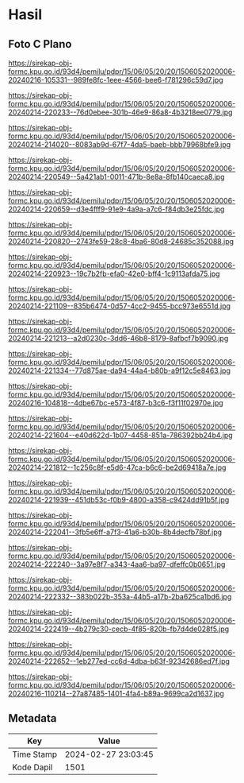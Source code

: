 # Hasil

## Foto C Plano

https://sirekap-obj-formc.kpu.go.id/93d4/pemilu/pdpr/15/06/05/20/20/1506052020006-20240216-105331--989fe8fc-1eee-4566-bee6-f781296c59d7.jpg

https://sirekap-obj-formc.kpu.go.id/93d4/pemilu/pdpr/15/06/05/20/20/1506052020006-20240214-220233--76d0ebee-301b-46e9-86a8-4b3218ee0779.jpg

https://sirekap-obj-formc.kpu.go.id/93d4/pemilu/pdpr/15/06/05/20/20/1506052020006-20240214-214020--8083ab9d-67f7-4da5-baeb-bbb79968bfe9.jpg

https://sirekap-obj-formc.kpu.go.id/93d4/pemilu/pdpr/15/06/05/20/20/1506052020006-20240214-220549--5a421ab1-0011-471b-8e8a-8fb140caeca8.jpg

https://sirekap-obj-formc.kpu.go.id/93d4/pemilu/pdpr/15/06/05/20/20/1506052020006-20240214-220659--d3e4fff9-91e9-4a9a-a7c6-f84db3e25fdc.jpg

https://sirekap-obj-formc.kpu.go.id/93d4/pemilu/pdpr/15/06/05/20/20/1506052020006-20240214-220820--2743fe59-28c8-4ba6-80d8-24685c352088.jpg

https://sirekap-obj-formc.kpu.go.id/93d4/pemilu/pdpr/15/06/05/20/20/1506052020006-20240214-220923--19c7b2fb-efa0-42e0-bff4-1c9113afda75.jpg

https://sirekap-obj-formc.kpu.go.id/93d4/pemilu/pdpr/15/06/05/20/20/1506052020006-20240214-221109--835b6474-0d57-4cc2-9455-bcc973e6551d.jpg

https://sirekap-obj-formc.kpu.go.id/93d4/pemilu/pdpr/15/06/05/20/20/1506052020006-20240214-221213--a2d0230c-3dd6-46b8-8179-8afbcf7b9090.jpg

https://sirekap-obj-formc.kpu.go.id/93d4/pemilu/pdpr/15/06/05/20/20/1506052020006-20240214-221334--77d875ae-da94-44a4-b80b-a9f12c5e8463.jpg

https://sirekap-obj-formc.kpu.go.id/93d4/pemilu/pdpr/15/06/05/20/20/1506052020006-20240216-104818--4dbe67bc-e573-4f87-b3c6-f3f11f02970e.jpg

https://sirekap-obj-formc.kpu.go.id/93d4/pemilu/pdpr/15/06/05/20/20/1506052020006-20240214-221604--e40d622d-1b07-4458-851a-786392bb24b4.jpg

https://sirekap-obj-formc.kpu.go.id/93d4/pemilu/pdpr/15/06/05/20/20/1506052020006-20240214-221812--1c256c8f-e5d6-47ca-b6c6-be2d69418a7e.jpg

https://sirekap-obj-formc.kpu.go.id/93d4/pemilu/pdpr/15/06/05/20/20/1506052020006-20240214-221939--451db53c-f0b9-4800-a358-c9424dd91b5f.jpg

https://sirekap-obj-formc.kpu.go.id/93d4/pemilu/pdpr/15/06/05/20/20/1506052020006-20240214-222041--3fb5e6ff-a7f3-41a6-b30b-8b4decfb78bf.jpg

https://sirekap-obj-formc.kpu.go.id/93d4/pemilu/pdpr/15/06/05/20/20/1506052020006-20240214-222240--3a97e8f7-a343-4aa6-ba97-dfeffc0b0651.jpg

https://sirekap-obj-formc.kpu.go.id/93d4/pemilu/pdpr/15/06/05/20/20/1506052020006-20240214-222332--383b022b-353a-44b5-a17b-2ba625ca1bd6.jpg

https://sirekap-obj-formc.kpu.go.id/93d4/pemilu/pdpr/15/06/05/20/20/1506052020006-20240214-222419--4b279c30-cecb-4f85-820b-fb7d4de028f5.jpg

https://sirekap-obj-formc.kpu.go.id/93d4/pemilu/pdpr/15/06/05/20/20/1506052020006-20240214-222652--1eb277ed-cc6d-4dba-b63f-92342686ed7f.jpg

https://sirekap-obj-formc.kpu.go.id/93d4/pemilu/pdpr/15/06/05/20/20/1506052020006-20240216-110214--27a87485-1401-4fa4-b89a-9699ca2d1637.jpg


## Metadata

| Key        | Value               |
| ---------- | ------------------- |
| Time Stamp | 2024-02-27 23:03:45 |
| Kode Dapil | 1501                |



